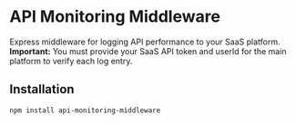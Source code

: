 # API Monitoring Middleware

Express middleware for logging API performance to your SaaS platform.
**Important:** You must provide your SaaS API token and userId for the main platform to verify each log entry.

## Installation

```bash
npm install api-monitoring-middleware
```
